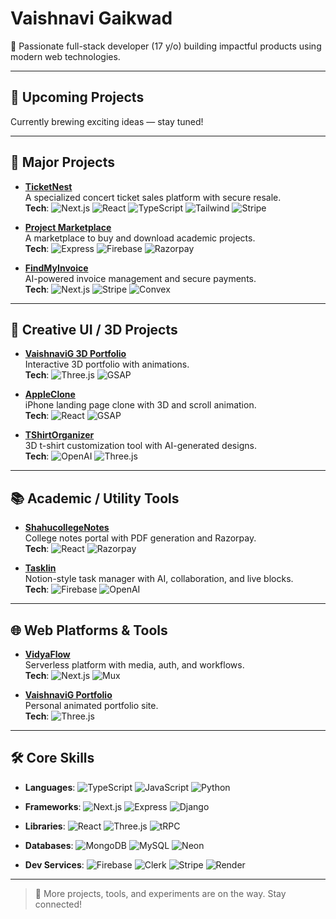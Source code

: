 # Vaishnavi Gaikwad

🚀 Passionate full-stack developer (17 y/o) building impactful products using modern web technologies.

---

## 🧠 Upcoming Projects
Currently brewing exciting ideas — stay tuned!

---

## 💼 Major Projects

- **[TicketNest](https://ticketnest-nine.vercel.app)**  
  A specialized concert ticket sales platform with secure resale.  
  **Tech**: ![Next.js](https://img.shields.io/badge/Next.js-000?logo=next.js&logoColor=white) ![React](https://img.shields.io/badge/React-61DAFB?logo=react&logoColor=black) ![TypeScript](https://img.shields.io/badge/TypeScript-3178C6?logo=typescript&logoColor=white) ![Tailwind](https://img.shields.io/badge/Tailwind-06B6D4?logo=tailwindcss&logoColor=white) ![Stripe](https://img.shields.io/badge/Stripe-635BFF?logo=stripe&logoColor=white)

- **[Project Marketplace](https://project-sell-ten.vercel.app/index.html)**  
  A marketplace to buy and download academic projects.  
  **Tech**: ![Express](https://img.shields.io/badge/Express-000?logo=express&logoColor=white) ![Firebase](https://img.shields.io/badge/Firebase-FFCA28?logo=firebase&logoColor=black) ![Razorpay](https://img.shields.io/badge/Razorpay-0066FF?logo=razorpay&logoColor=white)

- **[FindMyInvoice](https://findmyinvoice.vercel.app)**  
  AI-powered invoice management and secure payments.  
  **Tech**: ![Next.js](https://img.shields.io/badge/Next.js-000?logo=next.js&logoColor=white) ![Stripe](https://img.shields.io/badge/Stripe-008C53?logo=stripe&logoColor=white) ![Convex](https://img.shields.io/badge/Convex-1A1A1A?logo=convex&logoColor=F2F2F2)

---

## 🎨 Creative UI / 3D Projects

- **[VaishnaviG 3D Portfolio](https://vaishnavig-3d-portfolio.vercel.app)**  
  Interactive 3D portfolio with animations.  
  **Tech**: ![Three.js](https://img.shields.io/badge/Three.js-000?logo=three.js&logoColor=white) ![GSAP](https://img.shields.io/badge/GSAP-88CE02?logo=greensock&logoColor=white)

- **[AppleClone](https://appleiphoneclone-nu.vercel.app/)**  
  iPhone landing page clone with 3D and scroll animation.  
  **Tech**: ![React](https://img.shields.io/badge/React-61DAFB?logo=react) ![GSAP](https://img.shields.io/badge/GSAP-88CE02?logo=greensock)

- **[TShirtOrganizer](https://tshirtorganizer.vercel.app/)**  
  3D t-shirt customization tool with AI-generated designs.  
  **Tech**: ![OpenAI](https://img.shields.io/badge/OpenAI-4E5BFF?logo=openai&logoColor=white) ![Three.js](https://img.shields.io/badge/Three.js-000?logo=three.js)

---

## 📚 Academic / Utility Tools

- **[ShahucollegeNotes](https://shahucollegenotes.vercel.app/)**  
  College notes portal with PDF generation and Razorpay.  
  **Tech**: ![React](https://img.shields.io/badge/React-61DAFB?logo=react) ![Razorpay](https://img.shields.io/badge/Razorpay-0202B7?logo=razorpay)

- **[Tasklin](https://tasklin-pearl.vercel.app)**  
  Notion-style task manager with AI, collaboration, and live blocks.  
  **Tech**: ![Firebase](https://img.shields.io/badge/Firebase-FFCA28?logo=firebase) ![OpenAI](https://img.shields.io/badge/OpenAI-412991?logo=openai)

---

## 🌐 Web Platforms & Tools

- **[VidyaFlow](https://vidyaflow.vercel.app)**  
  Serverless platform with media, auth, and workflows.  
  **Tech**: ![Next.js](https://img.shields.io/badge/Next.js-000?logo=next.js) ![Mux](https://img.shields.io/badge/Mux-1C1E24?logo=mux)

- **[VaishnaviG Portfolio](https://vaishnavigportfolio.vercel.app/)**  
  Personal animated portfolio site.  
  **Tech**: ![Three.js](https://img.shields.io/badge/Three.js-000?logo=three.js)

---

## 🛠 Core Skills

- **Languages**: ![TypeScript](https://img.shields.io/badge/TypeScript-007acc?logo=typescript&logoColor=white) ![JavaScript](https://img.shields.io/badge/JavaScript-F7DF1E?logo=javascript) ![Python](https://img.shields.io/badge/Python-3776AB?logo=python)

- **Frameworks**: ![Next.js](https://img.shields.io/badge/Next.js-000?logo=next.js) ![Express](https://img.shields.io/badge/Express-000?logo=express) ![Django](https://img.shields.io/badge/Django-092E20?logo=django)

- **Libraries**: ![React](https://img.shields.io/badge/React-61DAFB?logo=react) ![Three.js](https://img.shields.io/badge/Three.js-000?logo=three.js) ![tRPC](https://img.shields.io/badge/tRPC-000?logo=trpc)

- **Databases**: ![MongoDB](https://img.shields.io/badge/MongoDB-47A248?logo=mongodb) ![MySQL](https://img.shields.io/badge/MySQL-4479A1?logo=mysql) ![Neon](https://img.shields.io/badge/Neon-0A0A0A?logo=neon)

- **Dev Services**: ![Firebase](https://img.shields.io/badge/Firebase-FFCA28?logo=firebase) ![Clerk](https://img.shields.io/badge/Clerk-000?logo=clerk) ![Stripe](https://img.shields.io/badge/Stripe-008C53?logo=stripe) ![Render](https://img.shields.io/badge/Render-46E3B7?logo=render)

---

> 🌟 More projects, tools, and experiments are on the way. Stay connected!
